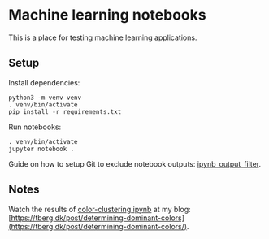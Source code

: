 Machine learning notebooks
==========================

This is a place for testing machine learning applications.

Setup
-----

Install dependencies:

    python3 -m venv venv
    . venv/bin/activate
    pip install -r requirements.txt

Run notebooks:

    . venv/bin/activate
    jupyter notebook .

Guide on how to setup Git to exclude notebook outputs: [ipynb_output_filter](https://github.com/toobaz/ipynb_output_filter).

Notes
-----
Watch the results of [color-clustering.ipynb](color-clustering.ipynb) at my
blog:
[https://tberg.dk/post/determining-dominant-colors](https://tberg.dk/post/determining-dominant-colors/).
